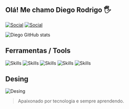 ## Olá! Me chamo Diego Rodrigo 🖐️

[![Social](https://img.shields.io/badge/Instagram-E4405F?style=for-the-badge&logo=instagram&logoColor=white)](https://www.instagram.com/diego__nbr/?hl=pt-br)
[![Social](https://img.shields.io/badge/Twitter-1DA1F2?style=for-the-badge&logo=twitter&logoColor=white)](https://x.com/dzk_011)

![Diego GitHub stats](https://github-readme-stats.vercel.app/api?username=DiegoR-Lima&show_icons=true&theme=tokyonight)

## Ferramentas / Tools
![Skills](https://img.shields.io/badge/Python-3776AB?style=for-the-badge&logo=python&logoColor=white)
![Skills](https://img.shields.io/badge/Java-ED8B00?style=for-the-badge&logo=openjdk&logoColor=white)
![Skills](https://img.shields.io/badge/MySQL-00000F?style=for-the-badge&logo=mysql&logoColor=white)
![Skills](https://img.shields.io/badge/MongoDB-4EA94B?style=for-the-badge&logo=mongodb&logoColor=white)
![Skills](https://img.shields.io/badge/Microsoft_Office-D83B01?style=for-the-badge&logo=microsoft-office&logoColor=white)

## Desing
![Desing](https://img.shields.io/badge/Canva-%2300C4CC.svg?&style=for-the-badge&logo=Canva&logoColor=white)

> Apaixonado por tecnologia e sempre aprendendo.
